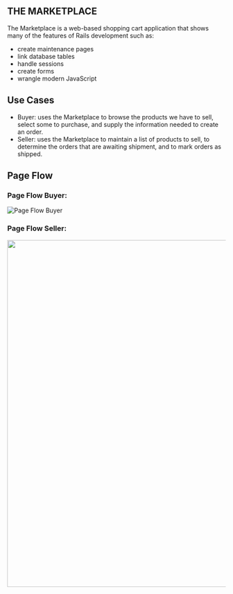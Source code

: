 THE MARKETPLACE
-----
The Marketplace is a web-based shopping cart application that shows many of the features of Rails development such as:
* create maintenance pages
* link database tables
* handle sessions
* create forms
* wrangle modern JavaScript

## Use Cases
* Buyer: uses the Marketplace to browse the products we have to sell, select some to purchase, and supply the information needed to create an order.
* Seller: uses the Marketplace to maintain a list of products to sell, to determine the orders that are awaiting shipment, and to mark orders as shipped.

## Page Flow
### Page Flow Buyer:

![Page Flow Buyer](https://github.com/francescoFH/the-marketplace/blob/main/images/pageflowbuyer.png)

### Page Flow Seller:

<img src="https://github.com/francescoFH/the-marketplace/blob/main/images/pageflowseller.png" width="800" height="800">
